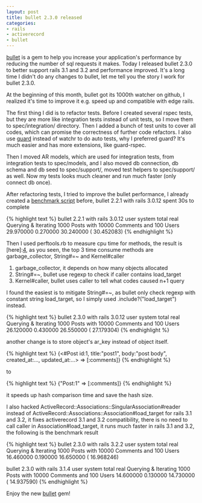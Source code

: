 ```yaml
---
layout: post
title: bullet 2.3.0 released
categories:
- rails
- activerecord
- bullet
---
```

[bullet][1] is a gem to help you increase your application's performance
by reducing the number of sql requests it makes. Today I released bullet
2.3.0 to better support rails 3.1 and 3.2 and performance improved. It's
a long time I didn't do any changes to bullet, let me tell you the story
I work for bullet 2.3.0.

At the beginning of this month, bullet got its 1000th watcher on github,
I realized it's time to improve it e.g. speed up and compatible with
edge rails.

The first thing I did is to refactor tests. Before I created several
rspec tests, but they are more like integration tests instead of unit
tests, so I move them to spec/integration/ directory. Then I added a
bunch of test units to cover all codes, which can promise the
correctness of further code refactors. I also use [guard][2] instead of
watchr to do auto tests, why I preferred guard? It's much easier and has
more extensions, like guard-rspec.

Then I moved AR models, which are used for integration tests, from
integration tests to spec/models, and I also moved db connection, db
schema and db seed to spec/support/, moved test helpers to spec/support/
as well. Now my tests looks much cleaner and run much faster (only
connect db once).

After refactoring tests, I tried to improve the bullet performance, I
already created a [benchmark script][3] before, bullet 2.2.1 with rails
3.0.12 spent 30s to complete

{% highlight text %}
bullet 2.2.1 with rails 3.0.12
                                                                             user     system      total        real
Querying & Iterating 1000 Posts with 10000 Comments and 100 Users       29.970000   0.270000  30.240000 ( 30.452083)
{% endhighlight %}

Then I used perftools.rb to measure cpu time for methods, the result is
[here]:[4], as you seen, the top 3 time consume methods are
garbage_collector, String#=~ and Kernel#caller

1. garbage_collector, it depends on how many objects allocated
2. String#=~, bullet use regexp to check if caller contains load_target
3. Kernel#caller, bullet uses caller to tell what codes caused n+1 query

I found the easiest is to mitigate String#=~, as bullet only check
regexp with constant string load_target, so I simply used
.include?("load_target") instead.

{% highlight text %}
bullet 2.3.0 with rails 3.0.12
                                                                             user     system      total        real
Querying & Iterating 1000 Posts with 10000 Comments and 100 Users       26.120000   0.430000  26.550000 ( 27.179304)
{% endhighlight %}

another change is to store object's ar_key instead of object itself.

{% highlight text %}
{<#Post id:1, title:"post1", body:"post body", created_at:..., updated_at:...> => [:comments]}
{% endhighlight %}

to

{% highlight text %}
{"Post:1" => [:comments]}
{% endhighlight %}

it speeds up hash comparison time and save the hash size.

I also hacked ActiveRecord::Associations::SingularAssociation#reader
instead of ActiveRecord::Associations::Association#load_target for rails
3.1 and 3.2, it fixes activerecord 3.1 and 3.2 compatibility, there is
no need to call caller in Association#load_target, it runs much faster
in rails 3.1 and 3.2, the following is the benchmark result

{% highlight text %}
bullet 2.3.0 with rails 3.2.2
                                                                             user     system      total        real
Querying & Iterating 1000 Posts with 10000 Comments and 100 Users       16.460000   0.190000  16.650000 ( 16.968246)

bullet 2.3.0 with rails 3.1.4
                                                                             user     system      total        real
Querying & Iterating 1000 Posts with 10000 Comments and 100 Users       14.600000   0.130000  14.730000 ( 14.937590)
{% endhighlight %}

Enjoy the new [bullet][1] gem!

[1]: https://github.com/flyerhzm/bullet
[2]: https://github.com/guard/guard
[3]: https://github.com/flyerhzm/bullet/blob/master/perf/benchmark.rb
[4]: https://gist.github.com/2193236
